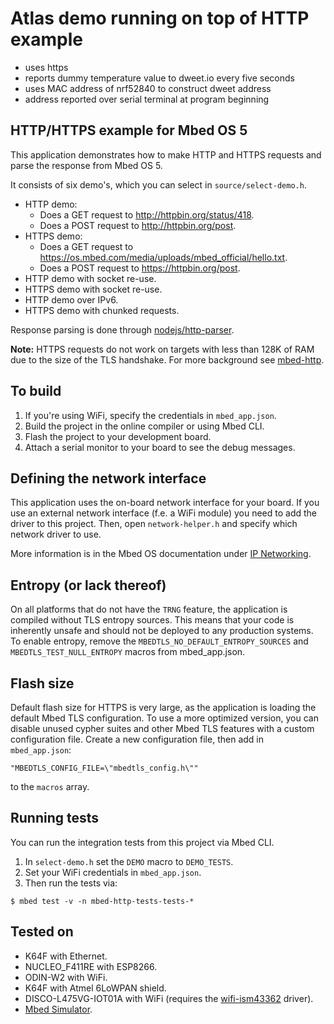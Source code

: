 # Atlas demo running on top of HTTP example
* uses https
* reports dummy temperature value to dweet.io every five seconds
* uses MAC address of nrf52840 to construct dweet address
* address reported over serial terminal at program beginning 

## HTTP/HTTPS example for Mbed OS 5

This application demonstrates how to make HTTP and HTTPS requests and parse the response from Mbed OS 5.

It consists of six demo's, which you can select in ``source/select-demo.h``.

* HTTP demo:
    * Does a GET request to http://httpbin.org/status/418.
    * Does a POST request to http://httpbin.org/post.
* HTTPS demo:
    * Does a GET request to https://os.mbed.com/media/uploads/mbed_official/hello.txt.
    * Does a POST request to https://httpbin.org/post.
* HTTP demo with socket re-use.
* HTTPS demo with socket re-use.
* HTTP demo over IPv6.
* HTTPS demo with chunked requests.

Response parsing is done through [nodejs/http-parser](https://github.com/nodejs/http-parser).

**Note:** HTTPS requests do not work on targets with less than 128K of RAM due to the size of the TLS handshake. For more background see [mbed-http](https://developer.mbed.org/teams/sandbox/code/mbed-http).

## To build

1. If you're using WiFi, specify the credentials in `mbed_app.json`.
1. Build the project in the online compiler or using Mbed CLI.
1. Flash the project to your development board.
1. Attach a serial monitor to your board to see the debug messages.

## Defining the network interface

This application uses the on-board network interface for your board. If you use an external network interface (f.e. a WiFi module) you need to add the driver to this project. Then, open `network-helper.h` and specify which network driver to use.

More information is in the Mbed OS documentation under [IP Networking](https://os.mbed.com/docs/latest/reference/ip-networking.html).

## Entropy (or lack thereof)

On all platforms that do not have the `TRNG` feature, the application is compiled without TLS entropy sources. This means that your code is inherently unsafe and should not be deployed to any production systems. To enable entropy, remove the `MBEDTLS_NO_DEFAULT_ENTROPY_SOURCES` and `MBEDTLS_TEST_NULL_ENTROPY` macros from mbed_app.json.

## Flash size

Default flash size for HTTPS is very large, as the application is loading the default Mbed TLS configuration. To use a more optimized version, you can disable unused cypher suites and other Mbed TLS features with a custom configuration file. Create a new configuration file, then add in `mbed_app.json`:

```
"MBEDTLS_CONFIG_FILE=\"mbedtls_config.h\""
```

to the `macros` array.

## Running tests

You can run the integration tests from this project via Mbed CLI.

1. In `select-demo.h` set the `DEMO` macro to `DEMO_TESTS`.
1. Set your WiFi credentials in `mbed_app.json`.
1. Then run the tests via:

```
$ mbed test -v -n mbed-http-tests-tests-*
```

## Tested on

* K64F with Ethernet.
* NUCLEO_F411RE with ESP8266.
* ODIN-W2 with WiFi.
* K64F with Atmel 6LoWPAN shield.
* DISCO-L475VG-IOT01A with WiFi (requires the [wifi-ism43362](https://github.com/ARMmbed/wifi-ism43362/) driver).
* [Mbed Simulator](https://github.com/janjongboom/mbed-simulator).
